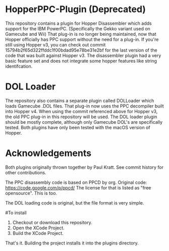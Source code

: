 # HopperPPC-Plugin (Deprecated)
This repository contains a plugin for Hopper Disassembler which adds support for the IBM PowerPC. (Specifically the Gekko variant used on Gamecube and Wii) That plug-in is no longer being maintained, now that Hopper officially has PPC support without the need for a plug-in. If you're still using Hopper v3, you can check out commit 15794b2f65d322ffddc1f00bdad95e78be31e2bf for the last version of the code that was built against Hopper v3. The disassembler plugin had a very basic feature set and does not integrate some hopper features like string identifcation.

# DOL Loader
The repository also contains a separate plugin called DOLLoader which loads Gamecube .DOL files. That plug-in now uses the PPC decompiler built into Hopper v4. When using the commit referenced above for Hopper v3, the old PPC plug-in in this repository will be used. The DOL loader plugin should be mostly complete, although only Gamecube DOL's are specifically tested. Both plugins have only been tested with the macOS version of Hopper.

# Acknowledgements
Both plugins originally thrown together by Paul Kratt. See commit history for other contributions.

The PPC disassembly code is based on PPCD by org.
Original code: https://code.google.com/p/ppcd/
The license for that is listed as "free opensource". This is too.

The DOL loading code is original, but the file format is very simple.

#To install
1. Checkout or download this repository.
2. Open the XCode Project.
3. Build the XCode Project.

That's it. Building the project installs it into the plugins directory.
